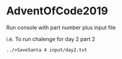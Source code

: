 # AdventOfCode2019

Run console with part number plus input file

i.e. To run chalenge for day 2 part 2

```
../>SaveSanta 4 input/day2.txt
```
